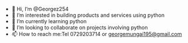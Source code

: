 - 👋 Hi, I’m @Georgez254
- 👀 I’m interested in building products and services using python
- 🌱 I’m currently learning python
- 💞️ I’m looking to collaborate on projects involving python
- 📫 How to reach me:Tel 0729203714 or georgemungai195@gmail.com

<!---
Georgez254/Georgez254 is a ✨ special ✨ repository because its `README.md` (this file) appears on your GitHub profile.
You can click the Preview link to take a look at your changes.
--->
